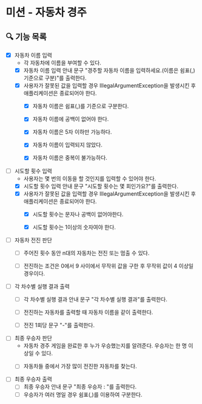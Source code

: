 # 미션 - 자동차 경주

## 🔍 기능 목록

- [x] 자동차 이름 입력
    - 각 자동차에 이름을 부여할 수 있다.
    - [x] 자동차 이름 입력 안내 문구 "경주할 자동차 이름을 입력하세요.(이름은 쉼표(,) 기준으로 구분)"를 출력한다.
    - [x] 사용자가 잘못된 값을 입력할 경우 IllegalArgumentException을 발생시킨 후 애플리케이션은 종료되어야 한다.
        - [x] 자동차 이름은 쉼표(,)를 기준으로 구분한다.
        - [x] 자동차 이름에 공백이 없어야 한다.
        - [x] 자동차 이름은 5자 이하만 가능하다.
        - [x] 자동차 이름이 입력되지 않았다.
        - [x] 자동차 이름은 중복이 불가능하다.


- [ ] 시도할 횟수 입력
    - 사용자는 몇 번의 이동을 할 것인지를 입력할 수 있어야 한다.
    - [x] 시도할 횟수 입력 안내 문구 "시도할 횟수는 몇 회인가요?"를 출력한다.
    - [x] 사용자가 잘못된 값을 입력할 경우 IllegalArgumentException을 발생시킨 후 애플리케이션은 종료되어야 한다.
        - [x] 시도할 횟수는 문자나 공백이 없어야한다.
        - [x] 시도할 횟수는 1이상의 숫자여야 한다.


- [ ] 자동차 전진 판단
    - [ ] 주어진 횟수 동안 n대의 자동차는 전진 또는 멈출 수 있다.
    - [ ] 전진하는 조건은 0에서 9 사이에서 무작위 값을 구한 후 무작위 값이 4 이상일 경우이다.


- [ ] 각 차수별 실행 결과 출력
    - [ ] 각 차수별 실행 결과 안내 문구 "각 차수별 실행 결과"를 출력한다.
    - [ ] 전진하는 자동차를 출력할 때 자동차 이름을 같이 출력한다.
    - [ ] 전진 1회당 문구 "-"를 출력한다.


- [ ] 최종 우승자 판단
    - 자동차 경주 게임을 완료한 후 누가 우승했는지를 알려준다. 우승자는 한 명 이상일 수 있다.
    - [ ] 자동차들 중에서 가장 많이 전진한 자동차를 찾는다.


- [ ] 최종 우승자 출력
    - [ ] 최종 우승자 안내 문구 "최종 우승자 : "를 출력한다.
    - [ ] 우승자가 여러 명일 경우 쉼표(,)를 이용하여 구분한다.